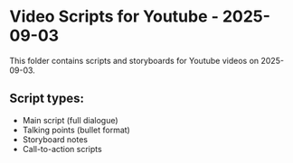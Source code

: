 # Video Scripts for Youtube - 2025-09-03

This folder contains scripts and storyboards for Youtube videos on 2025-09-03.

## Script types:
- Main script (full dialogue)
- Talking points (bullet format)
- Storyboard notes
- Call-to-action scripts
